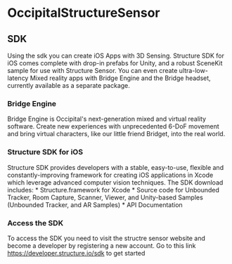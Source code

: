 # OccipitalStructureSensor


## SDK

Using the sdk you can create iOS Apps with 3D Sensing. Structure SDK for iOS comes complete with drop-in prefabs for Unity, and a robust SceneKit sample for use with Structure Sensor. You can even create ultra-low-latency Mixed reality apps with Bridge Engine and the Bridge headset, currently available as a separate package.

### Bridge Engine
Bridge Engine is Occipital's next-generation mixed and virtual reality software. Create new experiences with unprecedented 6-DoF movement and bring virtual characters, like our little friend Bridget, into the real world.

### Structure SDK for iOS
Structure SDK provides developers with a stable, easy-to-use, flexible and constantly-improving framework for creating iOS applications in Xcode which leverage advanced computer vision techniques. The SDK download includes:
    * Structure.framework for Xcode 
    * Source code for Unbounded Tracker, Room Capture, Scanner, Viewer, and Unity-based Samples (Unbounded Tracker, and AR Samples)
    * API Documentation

### Access the SDK
To access the SDK you need to visit the structre sensor website and become a developer by registering a new account. Go to this link https://developer.structure.io/sdk to get started 
